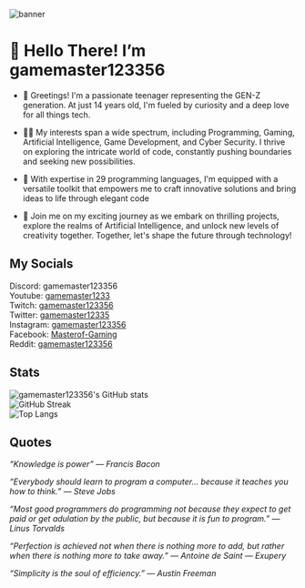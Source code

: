 ![banner](https://github.com/gamemaster123356/gamemaster123356/blob/main/assets/ReadME-Banner.png?raw=true)

# 👋 Hello There! I’m gamemaster123356
- 🌟 Greetings! I'm a passionate teenager representing the GEN-Z generation. At just 14 years old, I'm fueled by curiosity and a deep love for all things tech.

- 👨‍💻 My interests span a wide spectrum, including Programming, Gaming, Artificial Intelligence, Game Development, and Cyber Security. I thrive on exploring the intricate world of code, constantly pushing boundaries and seeking new possibilities.

- 🔧 With expertise in 29 programming languages, I'm equipped with a versatile toolkit that empowers me to craft innovative solutions and bring ideas to life through elegant code

- 🚀 Join me on my exciting journey as we embark on thrilling projects, explore the realms of Artificial Intelligence, and unlock new levels of creativity together. Together, let's shape the future through technology!

## My Socials
Discord: gamemaster123356<br>
Youtube: [gamemaster1233](https://www.youtube.com/@gamemaster12335)<br>
Twitch: [gamemaster123356](https://www.twitch.tv/gamemaster123356)<br>
Twitter: [gamemaster12335](https://www.twitter.com/gamemaster12335)<br>
Instagram: [gamemaster123356](https://www.instagram.com/gamemaster123356/)<br>
Facebook: [Masterof-Gaming](https://www.facebook.com/people/Masterof-Gaming/100074036856912/)<br>
Reddit: [gamemaster123356](https://www.reddit.com/user/gamemaster123356)

## Stats
![gamemaster123356's GitHub stats](https://github-readme-stats.vercel.app/api?username=gamemaster123356&show_icons=true&hide_border=true&theme=holi)<br>
![GitHub Streak](https://streak-stats.demolab.com?user=gamemaster123356&hide_border=true&theme=holi-theme)<br>
![Top Langs](https://github-readme-stats.vercel.app/api/top-langs/?username=gamemaster123356&layout=compact&count_private=true&langs_count=10&hide_border=true&theme=holi)

## Quotes
_“Knowledge is power” — Francis Bacon_<br>

_“Everybody should learn to program a computer… because it teaches you how to think.” — Steve Jobs_<br>

_“Most good programmers do programming not because they expect to get paid or get adulation by the public, but because it is fun to program.” — Linus Torvalds_<br>

_“Perfection is achieved not when there is nothing more to add, but rather when there is nothing more to take away.” — Antoine de Saint — Exupery_<br>

_“Simplicity is the soul of efficiency.” — Austin Freeman_
